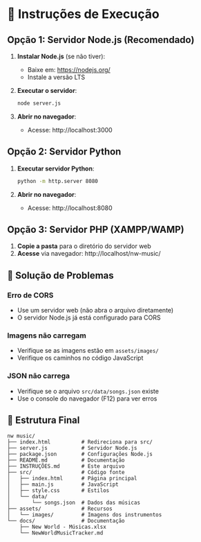 # 🚀 Instruções de Execução

## Opção 1: Servidor Node.js (Recomendado)

1. **Instalar Node.js** (se não tiver):
   - Baixe em: https://nodejs.org/
   - Instale a versão LTS

2. **Executar o servidor**:
   ```bash
   node server.js
   ```

3. **Abrir no navegador**:
   - Acesse: http://localhost:3000

## Opção 2: Servidor Python

1. **Executar servidor Python**:
   ```bash
   python -m http.server 8080
   ```

2. **Abrir no navegador**:
   - Acesse: http://localhost:8080

## Opção 3: Servidor PHP (XAMPP/WAMP)

1. **Copie a pasta** para o diretório do servidor web
2. **Acesse** via navegador: http://localhost/nw-music/

## 🔧 Solução de Problemas

### Erro de CORS
- Use um servidor web (não abra o arquivo diretamente)
- O servidor Node.js já está configurado para CORS

### Imagens não carregam
- Verifique se as imagens estão em `assets/images/`
- Verifique os caminhos no código JavaScript

### JSON não carrega
- Verifique se o arquivo `src/data/songs.json` existe
- Use o console do navegador (F12) para ver erros

## 📁 Estrutura Final

```
nw music/
├── index.html          # Redireciona para src/
├── server.js           # Servidor Node.js
├── package.json        # Configurações Node.js
├── README.md           # Documentação
├── INSTRUÇÕES.md       # Este arquivo
├── src/                # Código fonte
│   ├── index.html      # Página principal
│   ├── main.js         # JavaScript
│   ├── style.css       # Estilos
│   └── data/
│       └── songs.json  # Dados das músicas
├── assets/             # Recursos
│   └── images/         # Imagens dos instrumentos
└── docs/               # Documentação
    ├── New World - Músicas.xlsx
    └── NewWorldMusicTracker.md
```
